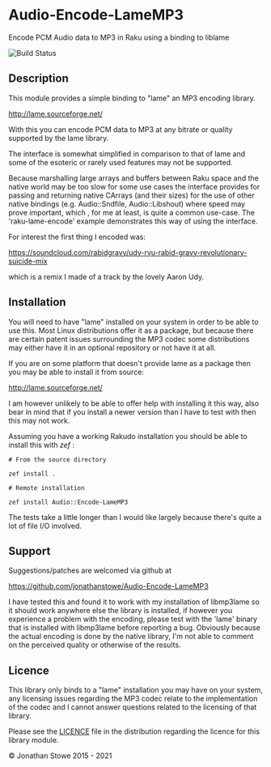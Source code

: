 # Audio-Encode-LameMP3

Encode PCM Audio data to MP3 in Raku using a binding to liblame

![Build Status](https://github.com/jonathanstowe/Audio-Encode-LameMP3/workflows/CI/badge.svg)

## Description

This module provides a simple binding to "lame" an MP3 encoding library.

http://lame.sourceforge.net/

With this you can encode PCM data to MP3 at any bitrate or quality
supported by the lame library.

The interface is somewhat simplified in comparison to that of lame
and some of the esoteric or rarely used features may not be supported.

Because marshalling large arrays and buffers between Raku space and the
native world may be too slow for some use cases the interface provides
for passing and returning native CArrays (and their sizes) for the use
of other native bindings (e.g. Audio::Sndfile, Audio::Libshout) where 
speed may prove important, which , for me at least, is quite a common
use-case.  The 'raku-lame-encode' example demonstrates this way of using
the interface.

For interest the first thing I encoded was:

https://soundcloud.com/rabidgravy/udy-ryu-rabid-gravy-revolutionary-suicide-mix

which is a remix I made of a track by the lovely Aaron Udy.


## Installation

You will need to have "lame"  installed on your system in order to be
able to use this. Most Linux distributions offer it as a package, but
because there are certain patent issues surrounding the MP3 codec some
distributions may either have it in an optional repository or not have
it at all.

If you are on some platform that doesn't provide lame as a package then
you may be able to install it from source:

http://lame.sourceforge.net/

I am however unlikely to be able to offer help with installing it this
way, also bear in mind that if you install a newer version than I have
to test with then this may not work.

Assuming you have a working Rakudo installation you should be able to install this with *zef* :

    # From the source directory
   
    zef install .

    # Remote installation

    zef install Audio::Encode-LameMP3

The tests take a little longer than I would like largely because there's
quite a lot of file I/O involved.

## Support

Suggestions/patches are welcomed via github at

https://github.com/jonathanstowe/Audio-Encode-LameMP3

I have tested this and found it to work with my installation of libmp3lame
so it should work anywhere else the library is installed, if however
you experience a problem with the encoding, please test with the 'lame'
binary that is installed with libmp3lame before reporting a bug. Obviously
because the actual encoding is done by the native library, I'm not
able to comment on the perceived quality or otherwise of the results.

## Licence

This library only binds to a "lame" installation you may have on your
system, any licensing issues regarding the MP3 codec relate to the
implementation of the codec and I cannot answer questions related to
the licensing of that library.

Please see the [LICENCE](LICENCE) file in the distribution regarding
the licence for this library module.

© Jonathan Stowe 2015 - 2021
